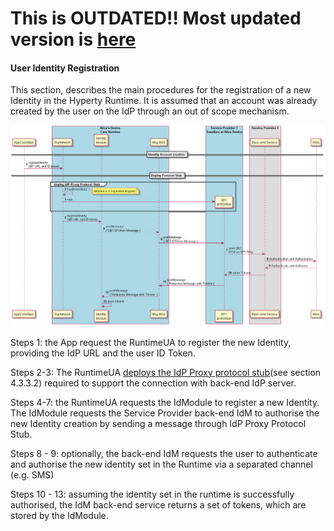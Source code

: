 **This is OUTDATED!! Most updated version is [here](https://github.com/reTHINK-project/dev-service-framework/blob/d3.2-working-docs/docs/specs/dynamic-view/identity-management)**
==================================================================================================================================================================================

#### User Identity Registration

This section, describes the main procedures for the registration of a new Identity in the Hyperty Runtime. It is assumed that an account was already created by the user on the IdP through an out of scope mechanism.

![Figure @runtime-ident-man-user-registration: User registration](user-registration.png)

Steps 1: the App request the RuntimeUA to register the new Identity, providing the IdP URL and the user ID Token.

Steps 2-3: The RuntimeUA [deploys the IdP Proxy protocol stub](../basics/deploy-protostub.md)(see section 4.3.3.2) required to support the connection with back-end IdP server.

Steps 4-7: the RuntimeUA requests the IdModule to register a new Identity. The IdModule requests the Service Provider back-end IdM to authorise the new Identity creation by sending a message through IdP Proxy Protocol Stub.

Steps 8 - 9: optionally, the back-end IdM requests the user to authenticate and authorise the new identity set in the Runtime via a separated channel (e.g. SMS)

Steps 10 - 13: assuming the identity set in the runtime is successfully authorised, the IdM back-end service returns a set of tokens, which are stored by the IdModule.
